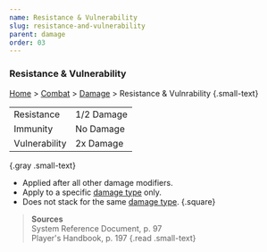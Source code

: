 ```yaml
---
name: Resistance & Vulnerability
slug: resistance-and-vulnerability
parent: damage
order: 03
---
```

### Resistance & Vulnerability
[Home](dm-operations-center) > [Combat](combat) > [Damage](damage) > Resistance & Vulnrability {.small-text}

|||
|-|-|
| Resistance    | 1/2 Damage |
| Immunity      | No Damage  |
| Vulnerability | 2x Damage  |
{.gray .small-text}

- Applied after all other damage modifiers.
- Apply to a specific [damage type](damage-type) only. 
- Does not stack for the same [damage type](damage-type).
{.square}


> **Sources** <br/>
> System Reference Document, p. 97<br/>
> Player's Handbook, p. 197
{.read .small-text}